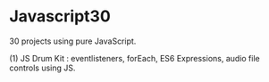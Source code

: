 # Javascript30
30 projects using pure JavaScript.

(1) JS Drum Kit : eventlisteners, forEach, ES6 Expressions, audio file controls using JS.
